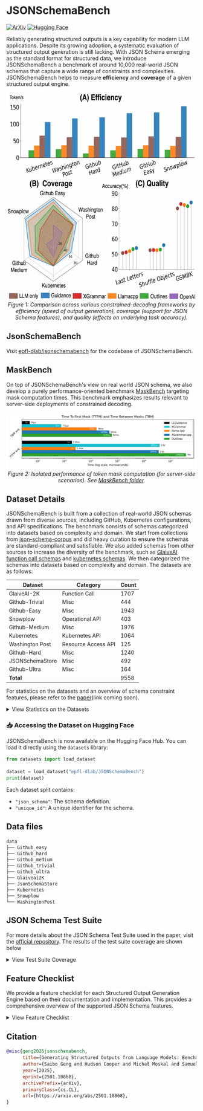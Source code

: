# JSONSchemaBench

[![ArXiv](https://img.shields.io/badge/arXiv-2501.10868-b31b1b)](https://arxiv.org/abs/2501.10868)
[![Hugging Face](https://img.shields.io/badge/Dataset-Hugging%20Face-orange)](https://huggingface.co/datasets/epfl-dlab/JSONSchemaBench)


Reliably generating structured outputs is a key capability for modern LLM applications. Despite its growing adoption, a systematic evaluation of structured output generation is still lacking. With JSON Schema emerging as the standard format for structured data, we introduce JSONSchemaBench a benchmark of around 10,000 real-world JSON schemas that capture a wide range of constraints and complexities.
JSONSchemaBench helps to measure **efficiency** and **coverage** of a given structured output engine. 

<p align="center">
    <img src="img/hero_image.jpg" height="550"/>
       <br/>
    <em>Figure 1: Comparison across various constrained-decoding frameworks by efficiency (speed of output generation), coverage (support for JSON Schema features), and quality (effects on underlying task accuracy).</em>
</p>

## JsonSchemaBench

Visit [epfl-dlab/jsonschemabench](https://github.com/epfl-dlab/jsonschemabench) for the codebase of JSONSchemaBench.

## MaskBench

On top of JSONSchemaBench's view on real world JSON schema, we also develop a purely performance-oriented benchmark [MaskBench](./maskbench) targeting mask computation times. This benchmark emphasizes results relevant to server-side deployments of constrained decoding.

<p align="center">
    <img src="maskbench/plots/hero.png" width="700"/>
       <br/>
    <em>Figure 2: Isolated performance of token mask computation (for server-side scenarios). 
    See <a href="maskbench">MaskBench folder</a>.
    </em>
</p>

## Dataset Details

JSONSchemaBench is built from a collection of real-world JSON schemas drawn from diverse sources, including GitHub, Kubernetes configurations, and API specifications. The benchmark consists of schemas categorized into datasets based on complexity and domain. We start from collections from [json-schema-corpus](https://github.com/sdbs-uni-p/json-schema-corpus) and did heavy curation to ensure the schemas are standard-compliant and satisfiable. We also added schemas from other sources to increase the diversity of the benchmark, such as [GlaiveAI function call schemas](https://huggingface.co/datasets/glaiveai/glaive-function-calling-v2) and [kubernetes schemas](https://github.com/instrumenta/kubernetes-json-schema).
We then categorized the schemas into datasets based on complexity and domain. The datasets are as follows:

<div align="center">

| Dataset         | Category            | Count |
| --------------- | ------------------- | ----- |
| GlaiveAI-2K     | Function Call       | 1707  |
| Github-Trivial  | Misc                | 444   |
| Github-Easy     | Misc                | 1943  |
| Snowplow        | Operational API     | 403   |
| Github-Medium   | Misc                | 1976  |
| Kubernetes      | Kubernetes API      | 1064  |
| Washington Post | Resource Access API | 125   |
| Github-Hard     | Misc                | 1240  |
| JSONSchemaStore | Misc                | 492   |
| Github-Ultra    | Misc                | 164   |
| **Total**       |                     | 9558  
</div>

For statistics on the datasets and an overview of schema constraint features, please refer to the [paper]()(link coming soon).

<details>
<summary>View Statistics on the Datasets</summary>

<p align="center">
    <img src="img/top_formats_pie_chart.png" height="300"/>
    <img src="img/top_features_bar_chart.png" height="300"/>
</p>

</details>

### 📥 Accessing the Dataset on Hugging Face
JSONSchemaBench is now available on the Hugging Face Hub. You can load it directly using the `datasets` library:

```python
from datasets import load_dataset

dataset = load_dataset("epfl-dlab/JSONSchemaBench")
print(dataset)  
```
Each dataset split contains:
- `"json_schema"`: The schema definition.
- `"unique_id"`: A unique identifier for the schema.



## Data files

```
data
├── Github_easy
├── Github_hard
├── Github_medium
├── Github_trivial
├── Github_ultra
├── Glaiveai2K
├── JsonSchemaStore
├── Kubernetes
├── Snowplow
└── WashingtonPost
```





## JSON Schema Test Suite

For more details about the JSON Schema Test Suite used in the paper, visit the [official repository]((https://github.com/json-schema-org/JSON-Schema-Test-Suite)). 
The results of the test suite coverage are shown below

<details>
<summary>View Test Suite Coverage</summary>

<p align="center">
    <img src="img/Test_Suite_coverage.png" width="600"/>
</p>

</details>

## Feature Checklist

We provide a feature checklist for each Structured Output Generation Engine based on their documentation and implementation. This provides a comprehensive overview of the supported JSON Schema features.

<details>
<summary>View Feature Checklist</summary>

<p align="center">
    <img src="img/feature_checklist.png" width="600"/>
</p>

</details>

## Citation

```bibtex
@misc{geng2025jsonschemabench,
      title={Generating Structured Outputs from Language Models: Benchmark and Studies}, 
      author={Saibo Geng and Hudson Cooper and Michał Moskal and Samuel Jenkins and Julian Berman and Nathan Ranchin and Robert West and Eric Horvitz and Harsha Nori},
      year={2025},
      eprint={2501.10868},
      archivePrefix={arXiv},
      primaryClass={cs.CL},
      url={https://arxiv.org/abs/2501.10868}, 
}
```
